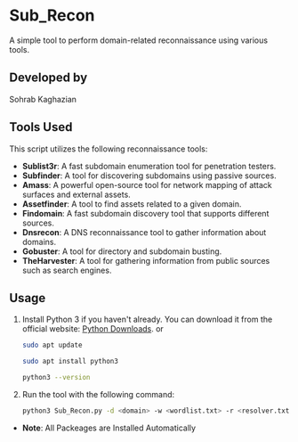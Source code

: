 # Sub_Recon

A simple tool to perform domain-related reconnaissance using various tools.

## Developed by
Sohrab Kaghazian

## Tools Used
This script utilizes the following reconnaissance tools:

- **Sublist3r**: A fast subdomain enumeration tool for penetration testers.
- **Subfinder**: A tool for discovering subdomains using passive sources.
- **Amass**: A powerful open-source tool for network mapping of attack surfaces and external assets.
- **Assetfinder**: A tool to find assets related to a given domain.
- **Findomain**: A fast subdomain discovery tool that supports different sources.
- **Dnsrecon**: A DNS reconnaissance tool to gather information about domains.
- **Gobuster**: A tool for directory and subdomain busting.
- **TheHarvester**: A tool for gathering information from public sources such as search engines.

## Usage

1. Install Python 3 if you haven't already. You can download it from the official website: [Python Downloads](https://www.python.org/downloads/).
   or
   
   ```bash
   sudo apt update
   ```
   ```bash
   sudo apt install python3
   ```
   ```bash
   python3 --version
   ```
3. Run the tool with the following command:

   ```bash
   python3 Sub_Recon.py -d <domain> -w <wordlist.txt> -r <resolver.txt>

- **Note**: All Packeages are Installed Automatically

